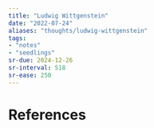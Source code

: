 ```yaml
---
title: "Ludwig Wittgenstein"
date: "2022-07-24"
aliases: "thoughts/ludwig-wittgenstein"
tags:
- "notes"
- "seedlings"
sr-due: 2024-12-26
sr-interval: 518
sr-ease: 250
---
```



# References
